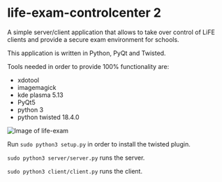 # life-exam-controlcenter 2
A simple server/client application that allows to take over control of LiFE clients and provide a secure exam environment for schools.

This application is written in Python, PyQt and Twisted.

Tools needed in order to provide 100% functionality are:
- xdotool
- imagemagick
- kde plasma 5.13
- PyQt5
- python 3
- python twisted 18.4.0 


![Image of life-exam](http://life-edu.eu/images/exam2.gif)

Run 
`sudo python3 setup.py`
in order to install the twisted plugin.


`sudo python3 server/server.py`
runs the server.

`sudo python3 client/client.py`
runs the client.

